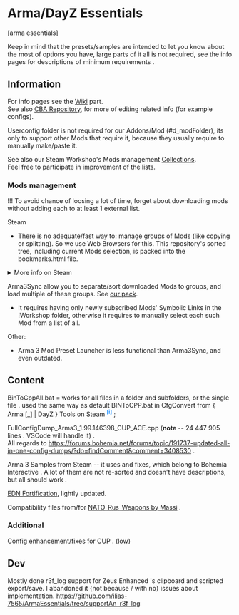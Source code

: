 
# Arma/DayZ Essentials

[arma essentials]

Keep in mind that the presets/samples are intended to let you know about the most of options you have, large parts of it all is not required, see the info pages for descriptions of minimum requirements .

## Information

For info pages see the [Wiki](https://github.com/ilias-7565/ArmaEssentials/wiki/) part.  
See also [CBA Repository](https://github.com/CBATeam/CBA_A3), for more of editing related info (for example configs).

Userconfig folder is not required for our Addons/Mod (#d_modFolder),
	 its only to support other Mods that require it, because they usually require to manually make/paste it.

See also our Steam Workshop's Mods management [Collections](https://steamcommunity.com/sharedfiles/filedetails/?id=2120634028).  
Feel free to participate in improvement of the lists.

### Mods management

!!! To avoid chance of loosing a lot of time, forget about downloading mods without adding each to at least 1 external list.

Steam
* There is no adequate/fast way to: manage groups of Mods (like copying or splitting). So we use Web Browsers for this. This repository's sorted tree, including current Mods selection, is packed into the bookmarks.html file.

<details><summary>More info on Steam
</summary>

* Workshop's Collections have "Subscribe to all"/"Unsubscribe from all" buttons. Default Arma 3 Launcher has "Load all" (Subscribed and Locally included/marked) button.
* Sometimes Steam won't delete some mods for some time after Unsubscribing in it's interfaces.
* Favorites group can be used for marking Mods that is downloaded temporally.

</details>

Arma3Sync allow you to separate/sort downloaded Mods to groups,
	 and load multiple of these groups. See [our pack](Additional/ArmA3Sync).
* It requires having only newly subscribed Mods' Symbolic Links in the !Workshop folder,
	 otherwise it requires to manually select each such Mod from a list of all.

Other:
* Arma 3 Mod Preset Launcher is less functional than Arma3Sync, and even outdated.

## Content

BinToCppAll.bat = works for all files in a folder and subfolders, or the single file . used the same way as default BINToCPP.bat in CfgConvert from { Arma [_] | DayZ } Tools on Steam <sup title="(put it in `DayZ Tools\Bin\CfgConvert` folder and drag the target file/folder on it)" style="color:dodgerBlue;">__[i]__</sup> ;

FullConfigDump_Arma3_1.99.146398_CUP_ACE.cpp (**note** -- 24 447 905 lines . VSCode will handle it) .  
All regards to https://forums.bohemia.net/forums/topic/191737-updated-all-in-one-config-dumps/?do=findComment&comment=3408530 .

Arma 3 Samples from Steam -- it uses and fixes, which belong to Bohemia Interactive . A lot of them are not re-sorted and doesn't have descriptions, but all should work .

[EDN Fortification](https://steamcommunity.com/sharedfiles/filedetails/?id=933801347&searchtext=fortif), lightly updated.

Compatibility files from/for [NATO_Rus_Weapons by Massi](https://steamcommunity.com/sharedfiles/filedetails/?id=500929500) .

### Additional

Config enhancement/fixes for CUP . (low)
​
## Dev

Mostly done r3f_log support for Zeus Enhanced 's clipboard and scripted export/save.
	 I abandoned it {not because / with no} issues about implementation.
https://github.com/ilias-7565/ArmaEssentials/tree/supportAn_r3f_log
